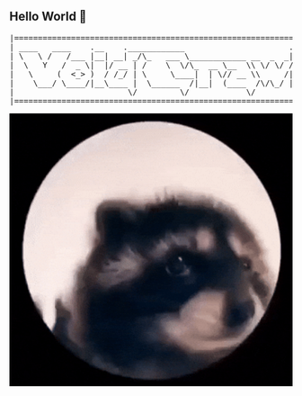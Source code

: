 ## Hello World 👋

<pre>
|===============================================================================|
| ____   ____    .__    .____________                      .__                  |
| \   \ /   /___ |__| __| _/\_   ___ \____________ __  _  _|  |   ___________   |
|  \   Y   /  _ \|  |/ __ | /    \  \/\_  __ \__  \\ \/ \/ /  | _/ __ \_  __ \  |
|   \     (  <_> )  / /_/ | \     \____|  | \// __ \\     /|  |_\  ___/|  | \/  |
|    \___/ \____/|__\____ |  \______  /|__|  (____  /\/\_/ |____/\___  >__|     |
|                        \/         \/            \/                 \/         |
|===============================================================================|
</pre>
<p align="center">
  <img src="Happy My Song GIF by Justin.gif" width="600" />
</p>
<!--
**dung-png/dung-png** is a ✨ _special_ ✨ repository because its `README.md` (this file) appears on your GitHub profile.

Here are some ideas to get you started:

- 🔭 I’m currently working on ...
- 🌱 I’m currently learning ...
- 👯 I’m looking to collaborate on ...
- 🤔 I’m looking for help with ...
- 💬 Ask me about ...
- 📫 How to reach me: ...
- 😄 Pronouns: ...
- ⚡ Fun fact: ...
-->
